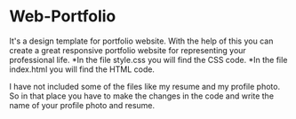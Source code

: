 # Web-Portfolio
It's a design template for portfolio website. With the help of this you can create a great responsive portfolio website for representing your professional life.
*In the file style.css you will find the CSS code.
*In the file index.html you will find the HTML code.

I have not included some of the files like my resume and my profile photo. So in that place you have to make the changes in the code and write the name of your profile photo and resume.
